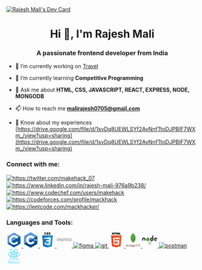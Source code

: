 <a href="https://app.daily.dev/rajeshmali"><img src="https://api.daily.dev/devcards/v2/ln6CzmogufP1e3fIAyAxE.png?r=ycb&type=default" width="356" alt="Rajesh Mali's Dev Card"/></a>
<h1 align="center">Hi 👋, I'm Rajesh Mali</h1>
<h3 align="center">A passionate frontend developer from India</h3>

- 🔭 I’m currently working on [Travel](https://reliable-swan-1d8f0d.netlify.app/)

- 🌱 I’m currently learning **Competitive Programming**

- 💬 Ask me about **HTML, CSS, JAVASCRIPT, REACT, EXPRESS, NODE, MONGODB**

- 📫 How to reach me **malirajesh0705@gmail.com**

- 📄 Know about my experiences [https://drive.google.com/file/d/1svDq8UEWLSYf2AvNnfTtoDJPBIF7WXm_/view?usp=sharing](https://drive.google.com/file/d/1svDq8UEWLSYf2AvNnfTtoDJPBIF7WXm_/view?usp=sharing)

<h3 align="left">Connect with me:</h3>
<p align="left">
<a href="https://twitter.com/https://twitter.com/makehack_07" target="blank"><img align="center" src="https://raw.githubusercontent.com/rahuldkjain/github-profile-readme-generator/master/src/images/icons/Social/twitter.svg" alt="https://twitter.com/makehack_07" height="30" width="40" /></a>
<a href="https://linkedin.com/in/https://www.linkedin.com/in/rajesh-mali-976a9b238/" target="blank"><img align="center" src="https://raw.githubusercontent.com/rahuldkjain/github-profile-readme-generator/master/src/images/icons/Social/linked-in-alt.svg" alt="https://www.linkedin.com/in/rajesh-mali-976a9b238/" height="30" width="40" /></a>
<a href="https://www.codechef.com/users/https://www.codechef.com/users/makehack" target="blank"><img align="center" src="https://cdn.jsdelivr.net/npm/simple-icons@3.1.0/icons/codechef.svg" alt="https://www.codechef.com/users/makehack" height="30" width="40" /></a>
<a href="https://codeforces.com/profile/https://codeforces.com/profile/mackhack" target="blank"><img align="center" src="https://raw.githubusercontent.com/rahuldkjain/github-profile-readme-generator/master/src/images/icons/Social/codeforces.svg" alt="https://codeforces.com/profile/mackhack" height="30" width="40" /></a>
<a href="https://www.leetcode.com/https://leetcode.com/mackhacker/" target="blank"><img align="center" src="https://raw.githubusercontent.com/rahuldkjain/github-profile-readme-generator/master/src/images/icons/Social/leet-code.svg" alt="https://leetcode.com/mackhacker/" height="30" width="40" /></a>
</p>

<h3 align="left">Languages and Tools:</h3>
<p align="left"> <a href="https://www.cprogramming.com/" target="_blank" rel="noreferrer"> <img src="https://raw.githubusercontent.com/devicons/devicon/master/icons/c/c-original.svg" alt="c" width="40" height="40"/> </a> <a href="https://www.w3schools.com/cpp/" target="_blank" rel="noreferrer"> <img src="https://raw.githubusercontent.com/devicons/devicon/master/icons/cplusplus/cplusplus-original.svg" alt="cplusplus" width="40" height="40"/> </a> <a href="https://www.w3schools.com/css/" target="_blank" rel="noreferrer"> <img src="https://raw.githubusercontent.com/devicons/devicon/master/icons/css3/css3-original-wordmark.svg" alt="css3" width="40" height="40"/> </a> <a href="https://expressjs.com" target="_blank" rel="noreferrer"> <img src="https://raw.githubusercontent.com/devicons/devicon/master/icons/express/express-original-wordmark.svg" alt="express" width="40" height="40"/> </a> <a href="https://www.figma.com/" target="_blank" rel="noreferrer"> <img src="https://www.vectorlogo.zone/logos/figma/figma-icon.svg" alt="figma" width="40" height="40"/> </a> <a href="https://git-scm.com/" target="_blank" rel="noreferrer"> <img src="https://www.vectorlogo.zone/logos/git-scm/git-scm-icon.svg" alt="git" width="40" height="40"/> </a> <a href="https://www.w3.org/html/" target="_blank" rel="noreferrer"> <img src="https://raw.githubusercontent.com/devicons/devicon/master/icons/html5/html5-original-wordmark.svg" alt="html5" width="40" height="40"/> </a> <a href="https://www.mongodb.com/" target="_blank" rel="noreferrer"> <img src="https://raw.githubusercontent.com/devicons/devicon/master/icons/mongodb/mongodb-original-wordmark.svg" alt="mongodb" width="40" height="40"/> </a> <a href="https://nodejs.org" target="_blank" rel="noreferrer"> <img src="https://raw.githubusercontent.com/devicons/devicon/master/icons/nodejs/nodejs-original-wordmark.svg" alt="nodejs" width="40" height="40"/> </a> <a href="https://postman.com" target="_blank" rel="noreferrer"> <img src="https://www.vectorlogo.zone/logos/getpostman/getpostman-icon.svg" alt="postman" width="40" height="40"/> </a> <a href="https://reactjs.org/" target="_blank" rel="noreferrer"> <img src="https://raw.githubusercontent.com/devicons/devicon/master/icons/react/react-original-wordmark.svg" alt="react" width="40" height="40"/> </a> </p>
